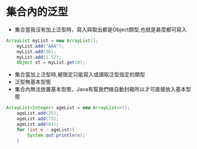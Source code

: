 # 集合內的泛型
+ 集合當我沒有加上泛型時，寫入與取出都是Object類型,也就是甚麼都可寫入
```java
ArrayList myList = new ArrayList();
	myList.add("AAA");
	myList.add(56);
	myList.add(1.52);
	Object st = myList.get(0);
```
+ 集合當加上泛型時,被限定只能寫入或讀取泛型指定的類型
+ 泛型無基本型態
+ 集合內無法放置基本型態，Java有幫我們做自動封箱所以才可直接放入基本型態
```java
ArrayList<Integer> ageList = new ArrayList<>();
	ageList.add(25);
	ageList.add(73);
	ageList.add(84);
	for (int v : ageList){
	    System.out.println(v);
	}
```
